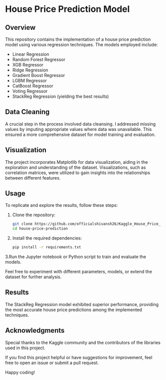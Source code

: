 # House Price Prediction Model

## Overview

This repository contains the implementation of a house price prediction model using various regression techniques. The models employed include:

- Linear Regression
- Random Forest Regressor
- XGB Regressor
- Ridge Regression
- Gradient Boost Regressor
- LGBM Regressor
- CatBoost Regressor
- Voting Regressor
- StackReg Regression (yielding the best results)

## Data Cleaning

A crucial step in the process involved data cleansing. I addressed missing values by imputing appropriate values where data was unavailable. This ensured a more comprehensive dataset for model training and evaluation.

## Visualization

The project incorporates Matplotlib for data visualization, aiding in the exploration and understanding of the dataset. Visualizations, such as correlation matrices, were utilized to gain insights into the relationships between different features.

## Usage

To replicate and explore the results, follow these steps:

1. Clone the repository:

   ```bash
   git clone https://github.com/officialshivansh26/Kaggle_House_Price_Prediction.git
   cd house-price-prediction
2. Install the required dependencies:
     ```bash
   pip install -r requirements.txt
3.Run the Jupyter notebook or Python script to train and evaluate the models.

Feel free to experiment with different parameters, models, or extend the dataset for further analysis.

## Results
The StackReg Regression model exhibited superior performance, providing the most accurate house price predictions among the implemented techniques.

## Acknowledgments
Special thanks to the Kaggle community and the contributors of the libraries used in this project.

If you find this project helpful or have suggestions for improvement, feel free to open an issue or submit a pull request.

Happy coding!
